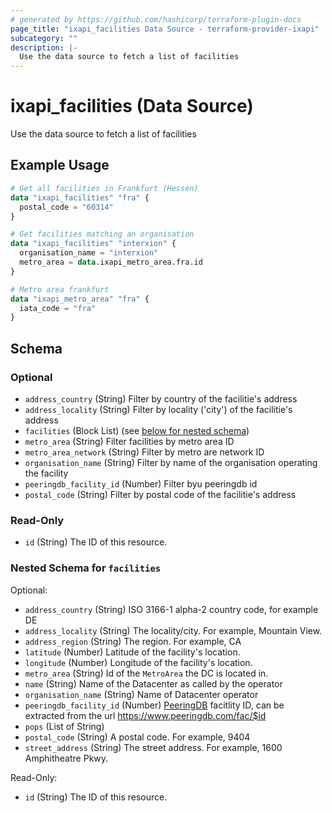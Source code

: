 ```yaml
---
# generated by https://github.com/hashicorp/terraform-plugin-docs
page_title: "ixapi_facilities Data Source - terraform-provider-ixapi"
subcategory: ""
description: |-
  Use the data source to fetch a list of facilities
---
```


# ixapi_facilities (Data Source)

Use the data source to fetch a list of facilities

## Example Usage

```terraform
# Get all facilities in Frankfurt (Hessen)
data "ixapi_facilities" "fra" {
  postal_code = "60314"
}

# Get facilities matching an organisation
data "ixapi_facilities" "interxion" {
  organisation_name = "interxion"   
  metro_area = data.ixapi_metro_area.fra.id
}

# Metro area frankfurt
data "ixapi_metro_area" "fra" {
  iata_code = "fra"
}
```

<!-- schema generated by tfplugindocs -->
## Schema

### Optional

- `address_country` (String) Filter by country of the facilitie's address
- `address_locality` (String) Filter by locality ('city') of the facilitie's address
- `facilities` (Block List) (see [below for nested schema](#nestedblock--facilities))
- `metro_area` (String) Filter facilities by metro area ID
- `metro_area_network` (String) Filter by metro are network ID
- `organisation_name` (String) Filter by name of the organisation operating the facility
- `peeringdb_facility_id` (Number) Filter byu peeringdb id
- `postal_code` (String) Filter by postal code of the facilitie's address

### Read-Only

- `id` (String) The ID of this resource.

<a id="nestedblock--facilities"></a>
### Nested Schema for `facilities`

Optional:

- `address_country` (String) ISO 3166-1 alpha-2 country code, for example DE
- `address_locality` (String) The locality/city. For example, Mountain View.
- `address_region` (String) The region. For example, CA
- `latitude` (Number) Latitude of the facility's location.
- `longitude` (Number) Longitude of the facility's location.
- `metro_area` (String) Id of the `MetroArea` the DC is located in.
- `name` (String) Name of the Datacenter as called by the operator
- `organisation_name` (String) Name of Datacenter operator
- `peeringdb_facility_id` (Number) [PeeringDB](https://www.peeringdb.com) facitlity ID, can be extracted from the url https://www.peeringdb.com/fac/$id
- `pops` (List of String)
- `postal_code` (String) A postal code. For example, 9404
- `street_address` (String) The street address. For example, 1600 Amphitheatre Pkwy.

Read-Only:

- `id` (String) The ID of this resource.


